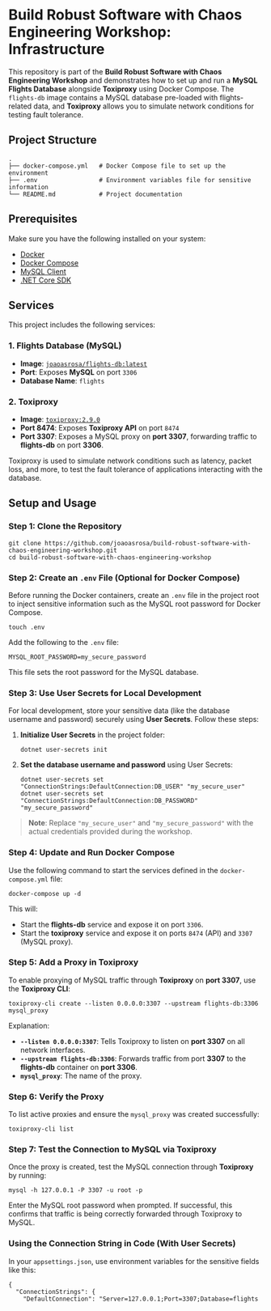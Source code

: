 # Build Robust Software with Chaos Engineering Workshop: Infrastructure

This repository is part of the **Build Robust Software with Chaos Engineering Workshop** and demonstrates how to set up and run a **MySQL Flights Database** alongside **Toxiproxy** using Docker Compose. The `flights-db` image contains a MySQL database pre-loaded with flights-related data, and **Toxiproxy** allows you to simulate network conditions for testing fault tolerance.

## Project Structure

```
.
├── docker-compose.yml   # Docker Compose file to set up the environment
├── .env                 # Environment variables file for sensitive information
└── README.md            # Project documentation
```

## Prerequisites

Make sure you have the following installed on your system:

- [Docker](https://docs.docker.com/get-docker/)
- [Docker Compose](https://docs.docker.com/compose/install/)
- [MySQL Client](https://dev.mysql.com/downloads/)
- [.NET Core SDK](https://dotnet.microsoft.com/download)

## Services

This project includes the following services:

### 1. Flights Database (MySQL)

- **Image**: [`joaoasrosa/flights-db:latest`](https://hub.docker.com/repository/docker/joaoasrosa/flights-db/general)
- **Port**: Exposes **MySQL** on port `3306`
- **Database Name**: `flights`

### 2. Toxiproxy

- **Image**: [`toxiproxy:2.9.0`](https://github.com/Shopify/toxiproxy/pkgs/container/toxiproxy)
- **Port 8474**: Exposes **Toxiproxy API** on port `8474`
- **Port 3307**: Exposes a MySQL proxy on **port 3307**, forwarding traffic to **flights-db** on port **3306**.

Toxiproxy is used to simulate network conditions such as latency, packet loss, and more, to test the fault tolerance of applications interacting with the database.

## Setup and Usage

### Step 1: Clone the Repository

```
git clone https://github.com/joaoasrosa/build-robust-software-with-chaos-engineering-workshop.git
cd build-robust-software-with-chaos-engineering-workshop
```

### Step 2: Create an `.env` File (Optional for Docker Compose)

Before running the Docker containers, create an `.env` file in the project root to inject sensitive information such as the MySQL root password for Docker Compose.

```
touch .env
```

Add the following to the `.env` file:

```
MYSQL_ROOT_PASSWORD=my_secure_password
```

This file sets the root password for the MySQL database.

### Step 3: Use User Secrets for Local Development

For local development, store your sensitive data (like the database username and password) securely using **User Secrets**. Follow these steps:

1. **Initialize User Secrets** in the project folder:

   ```
   dotnet user-secrets init
   ```

2. **Set the database username and password** using User Secrets:

   ```
   dotnet user-secrets set "ConnectionStrings:DefaultConnection:DB_USER" "my_secure_user"
   dotnet user-secrets set "ConnectionStrings:DefaultConnection:DB_PASSWORD" "my_secure_password"
   ```

> **Note**: Replace `"my_secure_user"` and `"my_secure_password"` with the actual credentials provided during the workshop.

### Step 4: Update and Run Docker Compose

Use the following command to start the services defined in the `docker-compose.yml` file:

```
docker-compose up -d
```

This will:
- Start the **flights-db** service and expose it on port `3306`.
- Start the **toxiproxy** service and expose it on ports `8474` (API) and `3307` (MySQL proxy).

### Step 5: Add a Proxy in Toxiproxy

To enable proxying of MySQL traffic through **Toxiproxy** on **port 3307**, use the **Toxiproxy CLI**:

```
toxiproxy-cli create --listen 0.0.0.0:3307 --upstream flights-db:3306 mysql_proxy
```

Explanation:
- **`--listen 0.0.0.0:3307`**: Tells Toxiproxy to listen on **port 3307** on all network interfaces.
- **`--upstream flights-db:3306`**: Forwards traffic from port **3307** to the **flights-db** container on **port 3306**.
- **`mysql_proxy`**: The name of the proxy.

### Step 6: Verify the Proxy

To list active proxies and ensure the `mysql_proxy` was created successfully:

```
toxiproxy-cli list
```

### Step 7: Test the Connection to MySQL via Toxiproxy

Once the proxy is created, test the MySQL connection through **Toxiproxy** by running:

```
mysql -h 127.0.0.1 -P 3307 -u root -p
```

Enter the MySQL root password when prompted. If successful, this confirms that traffic is being correctly forwarded through Toxiproxy to MySQL.

### Using the Connection String in Code (With User Secrets)

In your `appsettings.json`, use environment variables for the sensitive fields like this:

```
{
  "ConnectionStrings": {
    "DefaultConnection": "Server=127.0.0.1;Port=3307;Database=flights
